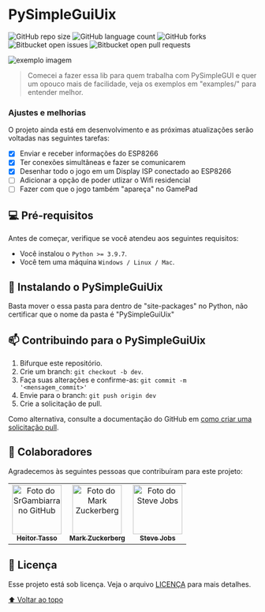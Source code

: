 # PySimpleGuiUix

<!---Esses são exemplos. Veja https://shields.io para outras pessoas ou para personalizar este conjunto de escudos. Você pode querer incluir dependências, status do projeto e informações de licença aqui--->

![GitHub repo size](https://img.shields.io/github/repo-size/SrGambiarra/ESP8266-MultiplayerGame?style=for-the-badge)
![GitHub language count](https://img.shields.io/github/languages/count/SrGambiarra/ESP8266-MultiplayerGame?style=for-the-badge)
![GitHub forks](https://img.shields.io/github/forks/SrGambiarra/ESP8266-MultiplayerGame?style=for-the-badge)
![Bitbucket open issues](https://img.shields.io/bitbucket/issues/SrGambiarra/ESP8266-MultiplayerGame?style=for-the-badge)
![Bitbucket open pull requests](https://img.shields.io/bitbucket/pr-raw/SrGambiarra/ESP8266-MultiplayerGame?style=for-the-badge)

<img src="exemplo-image.png" alt="exemplo imagem">

> Comecei a fazer essa lib para quem trabalha com PySimpleGUI e quer um opouco mais
> de facilidade, veja os exemplos em "examples/" para entender melhor.

### Ajustes e melhorias

O projeto ainda está em desenvolvimento e as próximas atualizações serão voltadas nas seguintes tarefas:

- [x] Enviar e receber informações do ESP8266
- [x] Ter conexões simultâneas e fazer se comunicarem
- [x] Desenhar todo o jogo em um Display ISP conectado ao ESP8266
- [ ] Adicionar a opção de poder utlizar o Wifi residencial
- [ ] Fazer com que o jogo também "apareça" no GamePad

## 💻 Pré-requisitos

Antes de começar, verifique se você atendeu aos seguintes requisitos:
<!---Estes são apenas requisitos de exemplo. Adicionar, duplicar ou remover conforme necessário--->
* Você instalou o `Python >= 3.9.7`.
* Você tem uma máquina `Windows / Linux / Mac`.

## 🚀 Instalando o PySimpleGuiUix

Basta mover o essa pasta para dentro de "site-packages" no Python,
não certificar que o nome da pasta é "PySimpleGuiUix"


## 📫 Contribuindo para o PySimpleGuiUix
<!---Se o seu README for longo ou se você tiver algum processo ou etapas específicas que deseja que os contribuidores sigam, considere a criação de um arquivo CONTRIBUTING.md separado--->

1. Bifurque este repositório.
2. Crie um branch: `git checkout -b dev`.
3. Faça suas alterações e confirme-as: `git commit -m '<mensagem_commit>'`
4. Envie para o branch: `git push origin dev`
5. Crie a solicitação de pull.

Como alternativa, consulte a documentação do GitHub em [como criar uma solicitação pull](https://help.github.com/en/github/collaborating-with-issues-and-pull-requests/creating-a-pull-request).

## 🤝 Colaboradores

Agradecemos às seguintes pessoas que contribuíram para este projeto:

<table>
  <tr>
    <td align="center">
      <a href="#">
        <img src="https://avatars.githubusercontent.com/u/87236158?v=4" width="100px;" alt="Foto do SrGambiarra no GitHub"/><br>
        <sub>
          <b>Heitor Tasso</b>
        </sub>
      </a>
    </td>
    <td align="center">
      <a href="#">
        <img src="https://s2.glbimg.com/FUcw2usZfSTL6yCCGj3L3v3SpJ8=/smart/e.glbimg.com/og/ed/f/original/2019/04/25/zuckerberg_podcast.jpg" width="100px;" alt="Foto do Mark Zuckerberg"/><br>
        <sub>
          <b>Mark Zuckerberg</b>
        </sub>
      </a>
    </td>
    <td align="center">
      <a href="#">
        <img src="https://miro.medium.com/max/360/0*1SkS3mSorArvY9kS.jpg" width="100px;" alt="Foto do Steve Jobs"/><br>
        <sub>
          <b>Steve Jobs</b>
        </sub>
      </a>
    </td>
  </tr>
</table>


## 📝 Licença

Esse projeto está sob licença. Veja o arquivo [LICENÇA](LICENSE.md) para mais detalhes.

[⬆ Voltar ao topo](#PySimpleGuiUix)<br>
